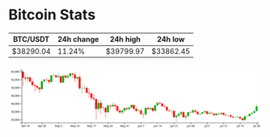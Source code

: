 # Bitcoin Stats

BTC/USDT|24h change|24h high|24h low|
|---|---|---|---|
|$38290.04|11.24%|$39799.97|$33862.45|

<img src="./chart.svg">
